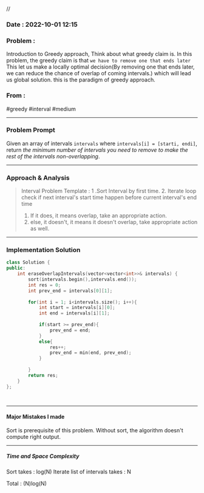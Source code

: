 

//

### Date :  2022-10-01 12:15

### Problem : 
Introduction to Greedy approach, 
Think about what greedy claim is.
In this problem, the greedy claim is that `we have to remove one that ends later ` This let us make a locally optimal decision(By removing one that ends later, we can reduce the chance of overlap of coming intervals.) which will lead us global solution. this is the paradigm of greedy approach. 

### From :
#greedy #interval #medium

---
### Problem Prompt
Given an array of intervals `intervals` where `intervals[i] = [starti, endi]`, return _the minimum number of intervals you need to remove to make the rest of the intervals non-overlapping_.


---
### Approach & Analysis
>Interval Problem Template :
>1 .Sort Interval by first time. 
>2. Iterate loop check if next interval's start time happen before current interval's end time
>	1. If it does, it means overlap, take an appropriate action.
>	2. else,  it doesn't, it means  it doesn't overlap, take appropriate action as well.

---
### Implementation Solution
```cpp
class Solution {
public:
    int eraseOverlapIntervals(vector<vector<int>>& intervals) {
        sort(intervals.begin(),intervals.end()); 
        int res = 0;
        int prev_end = intervals[0][1];
        
        for(int i = 1; i<intervals.size(); i++){
            int start = intervals[i][0];
            int end = intervals[i][1];
            
            if(start >= prev_end){
                prev_end = end;
            }
            else{
                res++;
                prev_end = min(end, prev_end);
            }
            
        }
        return res;
    }
};




```
---
#### Major Mistakes I made
Sort is prerequisite of this problem. Without sort, the algorithm doesn't  compute right output.


---
##### Time and Space Complexity
Sort takes  : log(N)
Iterate list of intervals takes  : N

Total :
(N)log(N)

